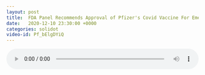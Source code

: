```yaml
---
layout: post
title:  FDA Panel Recommends Approval of Pfizer's Covid Vaccine For Emergency Use
date:   2020-12-10 23:30:00 +0000
categories: solidot
video-id: Pf_bElgDYiQ
---
```


<audio src="/assets/e17660ca7b3e31444105714353816f0d.mp3" style="width: 100%;" controls></audio>

